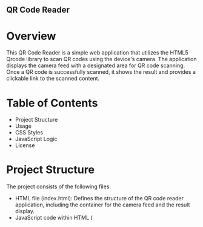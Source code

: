 ## QR Code Reader

# Overview
This QR Code Reader is a simple web application that utilizes the HTML5 Qrcode library to scan QR codes using the device's camera. The application displays the camera feed with a designated area for QR code scanning. Once a QR code is successfully scanned, it shows the result and provides a clickable link to the scanned content.

# Table of Contents
  - Project Structure
  - Usage
  - CSS Styles
  - JavaScript Logic
  - License

# Project Structure
The project consists of the following files:
 - HTML file (index.html):
   Defines the structure of the QR code reader application, including the container for the camera feed and the result display.
 - JavaScript code within HTML (<script> section):
   Initializes the QR code scanner using the HTML5 Qrcode library.
   Defines success and error functions for handling QR code scanning results.
   Renders the scanner with the specified configuration.
 - CSS file (style.css):
   Provides styles for the QR code reader application, including the layout of the main container, dimensions of the QR code reader area, and styles for the result display.
- QR Code Scanner Library (html5-qrcode.min.js):
  The library responsible for enabling QR code scanning functionality.

# Usage 
To use the QR code reader application, follow these steps:
  1. Include the necessary dependencies:
     npm install html5-qrcode
  2. Clone the repository:
     git clone <repository-url>
  3. Open the index.html file in your preferred web browser.
  4. Allow the application to access your camera when prompted.
  5. Position a QR code within the designated area to scan it.
  6. Once a QR code is successfully scanned, the result will be displayed with a clickable link.

# CSS Styles
The CSS styles aim to create a clean and centered layout for the QR code reader application. Key styles include:
  - Main Container:
    The main container uses flexbox to center the content both horizontally and vertically.
  - QR Code Reader Area (#reader):
    The QR code reader area has a specified width (600px) to ensure a consistent scanning area.
  - Result Display (#result):
    The result display area is centered, and the font size is increased for better visibility.

# JavaScript Logic
The JavaScript code initializes the QR code scanner using the HTML5 Qrcode library. It configures the scanning area dimensions, frames per second (fps), and renders the scanner in the designated HTML element (#reader). The success and error functions handle the result of QR code scanning.

# License
This project is licensed under the MIT License.
